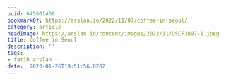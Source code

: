 ```yaml
---
uuid: 645601460
bookmarkOf: https://arslan.io/2022/11/07/coffee-in-seoul/
category: article
headImage: https://arslan.io/content/images/2022/11/DSCF3897-1.jpeg
title: Coffee in Seoul
description: ''
tags:
- fatih arslan
date: '2023-01-26T19:51:56.828Z'
---
```



